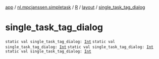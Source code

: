 [app](../../../index.md) / [nl.mpcjanssen.simpletask](../../index.md) / [R](../index.md) / [layout](index.md) / [single_task_tag_dialog](.)

# single_task_tag_dialog

`static val single_task_tag_dialog: `[`Int`](https://kotlinlang.org/api/latest/jvm/stdlib/kotlin/-int/index.html)
`static val single_task_tag_dialog: `[`Int`](https://kotlinlang.org/api/latest/jvm/stdlib/kotlin/-int/index.html)
`static val single_task_tag_dialog: `[`Int`](https://kotlinlang.org/api/latest/jvm/stdlib/kotlin/-int/index.html)
`static val single_task_tag_dialog: `[`Int`](https://kotlinlang.org/api/latest/jvm/stdlib/kotlin/-int/index.html)